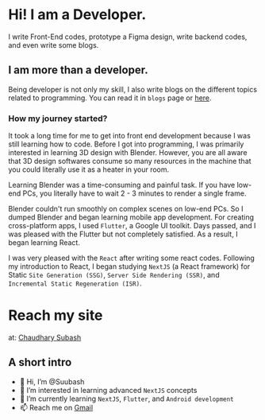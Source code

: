 # Hi! I am a Developer.
I write Front-End codes, prototype a Figma design, write backend codes, and even write some blogs.



## I am more than a developer.
Being developer is not only my skill, I also write blogs on the different topics related to programming. You can read it in `blogs` page or [here](https://chaudharysubash.com.np/blog).

### How my journey started?
It took a long time for me to get into front end development because I was still learning how to code. Before I got into programming, I was primarily interested in learning 3D design with Blender. However, you are all aware that 3D design softwares consume so many resources in the machine that you could literally use it as a heater in your room.

Learning Blender was a time-consuming and painful task. If you have low-end PCs, you literally have to wait 2 - 3 minutes to render a single frame.

Blender couldn't run smoothly on complex scenes on low-end PCs. So I dumped Blender and began learning mobile app development. For creating cross-platform apps, I used `Flutter`, a Google UI toolkit. Days passed, and I was pleased with the Flutter but not completely satisfied. As a result, I began learning React.

I was very pleased with the `React` after writing some react codes. Following my introduction to React, I began studying `NextJS` (a React framework) for Static `Site Generation (SSG)`, `Server Side Rendering (SSR)`, and `Incremental Static Regeneration (ISR)`.

# Reach my site
at: [Chaudhary Subash](https://chaudharysubash.com.np)

## A short intro
- 👋 Hi, I’m @Suubash
- 👀 I’m interested in learning advanced `NextJS` concepts
- 🌱 I’m currently learning `NextJS`, `Flutter`, and `Android development`
- 📫 Reach me on [Gmail](imsuubash@gmail.com)

<!---
Suubash/Suubash is a ✨ special ✨ repository because its `README.md` (this file) appears on your GitHub profile.
You can click the Preview link to take a look at your changes.
--->
